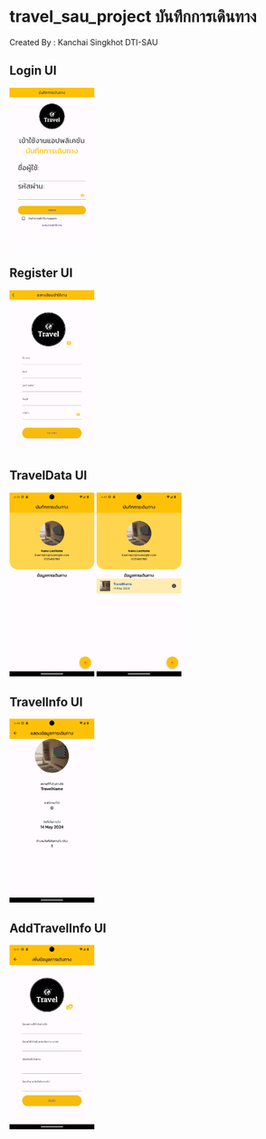 # travel_sau_project บันทึกการเดินทาง

Created By : Kanchai Singkhot DTI-SAU

## Login UI

<!-- [screenshot-1707380073282](https://github.com/6552410005/dti_like_project/assets/113956880/d4bd6d4c-f356-494b-82d7-085aa7a6b8d9) -->
<img src="https://github.com/6552410005/travel_sau_project/blob/main/assets/images/LoginUI.png?raw=true" width="150px">

<br>

## Register UI
<!-- [screenshot-1707380073282](https://github.com/6552410005/dti_like_project/assets/113956880/d4bd6d4c-f356-494b-82d7-085aa7a6b8d9) -->
<img src="https://github.com/6552410005/travel_sau_project/blob/main/assets/images/RegisterUI.png?raw=true" width="150px">

<br>

## TravelData UI

<!-- [screenshot-1707380073282](https://github.com/6552410005/dti_like_project/assets/113956880/d4bd6d4c-f356-494b-82d7-085aa7a6b8d9) -->
<img src="https://github.com/6552410005/travel_sau_project/blob/main/assets/images/TraveldataUI.png?raw=true" width="150px">

<!-- [screenshot-1707380073282](https://github.com/6552410005/dti_like_project/assets/113956880/d4bd6d4c-f356-494b-82d7-085aa7a6b8d9) -->
<img src="https://github.com/6552410005/travel_sau_project/blob/main/assets/images/TraveldataUI2.png?raw=true" width="150px">

<br>

## TravelInfo UI

<img src="https://github.com/6552410005/travel_sau_project/blob/main/assets/images/TravelInfoUI.png?raw=true" width="150px">

<br>

## AddTravelInfo UI
<img src="https://github.com/6552410005/travel_sau_project/blob/main/assets/images/AddTravelUI.png?raw=true" width="150px">
